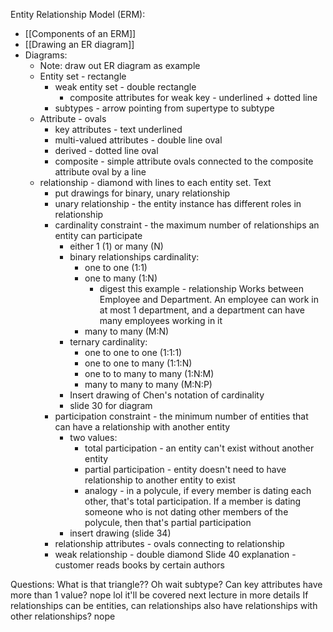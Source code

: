
Entity Relationship Model (ERM):
- [[Components of an ERM]]
- [[Drawing an ER diagram]]
- Diagrams:
	- Note: draw out ER diagram as example
	- Entity set - rectangle
		- weak entity set - double rectangle
			- composite attributes for weak key - underlined + dotted line
		-  subtypes - arrow pointing from supertype to subtype
	- Attribute - ovals
		- key attributes - text underlined
		- multi-valued attributes - double line oval
		- derived - dotted line oval
		- composite - simple attribute ovals connected to the composite attribute oval by a line
	- relationship - diamond with lines to each entity set. Text 
		- put drawings for binary, unary relationship
		- unary relationship - the entity instance has different roles in relationship
		- cardinality constraint - the maximum number of relationships an entity can participate
			- either 1 (1) or many (N)
			- binary relationships cardinality:
				- one to one (1:1)
				- one to many (1:N)
					- digest this example - relationship Works between Employee and Department. An employee can work in at most 1 department, and a department can have many employees working in it
				- many to many (M:N)
			- ternary cardinality:
				- one to one to one (1:1:1)
				- one to one to many (1:1:N)
				- one to to many to many (1:N:M)
				- many to many to many (M:N:P)
			- Insert drawing of Chen's notation of cardinality
			- slide 30 for diagram
		- participation constraint - the minimum number of entities that can have a relationship with another entity
			- two values:
				- total participation - an entity can't exist without another entity
				- partial participation - entity doesn't need to have relationship to another entity to exist
				- analogy - in a polycule, if every member is dating each other, that's total participation. If a member is dating someone who is not dating other members of the polycule, then that's partial participation
			- insert drawing (slide 34)
		- relationship attributes - ovals connecting to relationship
		- weak relationship - double diamond
Slide 40 explanation -  customer reads books by certain authors

Questions:
What is that triangle?? Oh wait subtype?
Can key attributes have more than 1 value? nope lol it'll be covered next lecture in more details
If relationships can be entities, can relationships also have relationships with other relationships? nope